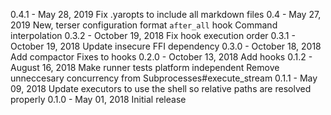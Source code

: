 0.4.1 - May 28, 2019
  Fix .yaropts to include all markdown files
0.4 - May 27, 2019
  New, terser configuration format
  `after_all` hook
  Command interpolation
0.3.2 - October 19, 2018
  Fix hook execution order
0.3.1 - October 19, 2018
  Update insecure FFI dependency
0.3.0 - October 18, 2018
  Add compactor
  Fixes to hooks
0.2.0 - October 13, 2018
  Add hooks
0.1.2 - August 16, 2018
  Make runner tests platform independent
  Remove unneccesary concurrency from Subprocesses#execute_stream
0.1.1 - May 09, 2018
  Update executors to use the shell so relative paths are resolved properly
0.1.0 - May 01, 2018
  Initial release
